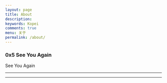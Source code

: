```yaml
---
layout: page
title: About
description:
keywords: Kopei
comments: true
menu: 关于
permalink: /about/
---
```


### 0x5 See You Again

See You Again

---


---

<audio  autoplay="autoplay">
  <source src="http://p0iombi30.bkt.clouddn.com/48+-+%E5%8F%8D%E9%AB%98%E6%BD%AE.flac" type="audio/flac" />
Your browser does not support the audio element.
</audio>
